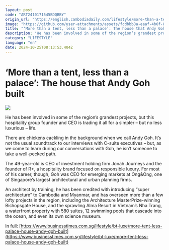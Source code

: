 ```yaml
---
layout: post
code: "ART2410171545BDQBBY"
origin_url: "https://english.cambodiadaily.com/lifestyle/more-than-a-tent-less-than-a-palace-the-house-that-andy-goh-built-188566/"
image: "https://github.com/user-attachments/assets/fcdbbb8a-eaaf-4b6f-85f2-6bd500683760"
title: "‘More than a tent, less than a palace’: The house that Andy Goh built"
description: "He has been involved in some of the region’s grandest projects, but this hospitality group founder and CEO is trading it all for a simpler – but no less luxurious – life."
category: "LIFESTYLE"
language: "en"
date: 2024-10-25T08:13:53.404Z
---
```


# ‘More than a tent, less than a palace’: The house that Andy Goh built

 ![](https://github.com/user-attachments/assets/fe596ab2-2caf-4747-bac0-e9c3457e4f1c)

He has been involved in some of the region’s grandest projects, but this hospitality group founder and CEO is trading it all for a simpler – but no less luxurious – life.

There are chickens cackling in the background when we call Andy Goh. It’s not the usual soundtrack to our interviews with C-suite executives – but, as we come to learn during our conversations with Goh, he isn’t someone to take a well-pecked path.

The 49-year-old is CEO of investment holding firm Jonah Journeys and the founder of R+, a hospitality brand focused on responsible luxury. For most of his career, though, Goh was CEO for emerging markets at Ong&Ong, one of Singapore’s largest architectural and urban planning firms.

An architect by training, he has been credited with introducing “super architecture” to Cambodia and Myanmar, and has overseen more than a few lofty projects in the region, including the Architecture MasterPrize-winning Bishopsgate House, and the sprawling Alma Resort in Vietnam’s Nha Trang, a waterfront property with 580 suites, 12 swimming pools that cascade into the ocean, and even its own science museum.

In full: [https://www.businesstimes.com.sg/lifestyle/bt-luxe/more-tent-less-palace-house-andy-goh-built](https://www.businesstimes.com.sg/lifestyle/bt-luxe/more-tent-less-palace-house-andy-goh-built)